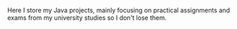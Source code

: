 Here I store my Java projects, mainly focusing on practical assignments and  exams from my university studies so I don't lose them.

